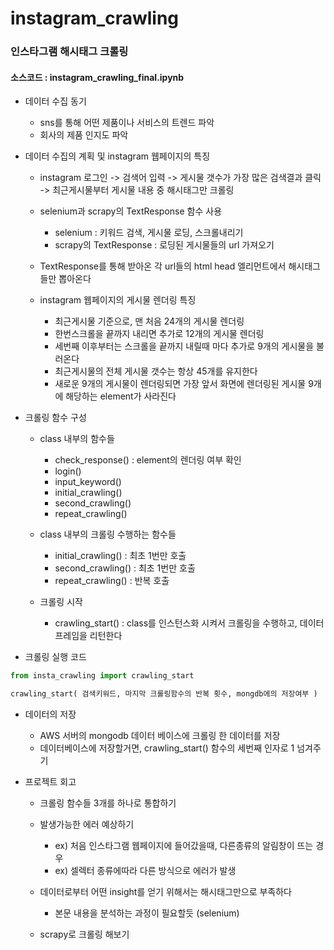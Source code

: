 # instagram_crawling


### 인스타그램 해시태그 크롤링 

#### 소스코드 : instagram_crawling_final.ipynb

- 데이터 수집 동기 
    - sns를 통해 어떤 제품이나 서비스의 트렌드 파악
    - 회사의 제품 인지도 파악
    
    
    
- 데이터 수집의 계획 및 instagram 웹페이지의 특징
    - instagram 로그인 -> 검색어 입력 -> 게시물 갯수가 가장 많은 검색결과 클릭 -> 최근게시물부터 게시물 내용 중 해시태그만 크롤링
    
    - selenium과 scrapy의 TextResponse 함수 사용
        - selenium : 키워드 검색, 게시물 로딩, 스크롤내리기 
        - scrapy의 TextResponse  : 로딩된 게시물들의 url 가져오기
        
    - TextResponse를 통해 받아온 각 url들의 html head 엘리먼트에서 해시태그들만 뽑아온다
    
    - instagram 웹페이지의 게시물 렌더링 특징
        - 최근게시물 기준으로, 맨 처음 24개의 게시물 렌더링
        - 한번스크롤을 끝까지 내리면 추가로 12개의 게시물 렌더링
        - 세번째 이후부터는 스크롤을 끝까지 내릴때 마다 추가로 9개의 게시물을 불러온다
        - 최근게시물의 전체 게시물 갯수는 항상 45개를 유지한다
        - 새로운 9개의 게시물이 렌더링되면 가장 앞서 화면에 렌더링된 게시물 9개에 해당하는 element가 사라진다
        
        
    
- 크롤링 함수 구성
    - class 내부의 함수들 
        - check_response() : element의 렌더링 여부 확인 
        - login() 
        - input_keyword()
        - initial_crawling()
        - second_crawling()
        - repeat_crawling()
        
    - class 내부의 크롤링 수행하는 함수들 
        - initial_crawling() : 최초 1번만 호출
        - second_crawling() : 최초 1번만 호출
        - repeat_crawling() : 반복 호출
        
    - 크롤링 시작 
        - crawling_start() : class를 인스턴스화 시켜서 크롤링을 수행하고, 데이터프레임을 리턴한다
    
    

- 크롤링 실행 코드 
```python
from insta_crawling import crawling_start 

crawling_start( 검색키워드, 마지막 크롤링함수의 반복 횟수, mongdb에의 저장여부 )
```


    
- 데이터의 저장
    - AWS 서버의 mongodb 데이터 베이스에 크롤링 한 데이터를 저장
    - 데이터베이스에 저장할거면, crawling_start() 함수의 세번째 인자로 1 넘겨주기
    
    
    
- 프로젝트 회고
    - 크롤링 함수들 3개를 하나로 통합하기
    - 발생가능한 에러 예상하기
        - ex) 처음 인스타그램 웹페이지에 들어갔을때, 다른종류의 알림창이 뜨는 경우 
        - ex) 셀렉터 종류에따라 다른 방식으로 에러가 발생
        
    - 데이터로부터 어떤 insight를 얻기 위해서는 해시태그만으로 부족하다
        - 본문 내용을 분석하는 과정이 필요할듯 (selenium)
    - scrapy로 크롤링 해보기
    
    
    
    